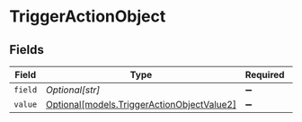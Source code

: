 # TriggerActionObject


## Fields

| Field                                                                                | Type                                                                                 | Required                                                                             | Description                                                                          |
| ------------------------------------------------------------------------------------ | ------------------------------------------------------------------------------------ | ------------------------------------------------------------------------------------ | ------------------------------------------------------------------------------------ |
| `field`                                                                              | *Optional[str]*                                                                      | :heavy_minus_sign:                                                                   | N/A                                                                                  |
| `value`                                                                              | [Optional[models.TriggerActionObjectValue2]](../models/triggeractionobjectvalue2.md) | :heavy_minus_sign:                                                                   | N/A                                                                                  |